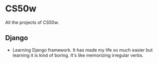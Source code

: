 # CS50w
All the projects of CS50w.

## Django
- Learning Django framework. It has made my life so much easier but learning it is kind of boring. It's like memorizing irregular verbs.

